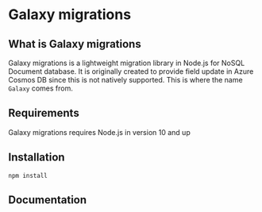 Galaxy migrations
=================

What is Galaxy migrations
-------------------------
Galaxy migrations is a lightweight migration library in Node.js for NoSQL Document database.
It is originally created to provide field update in Azure Cosmos DB since this is not natively supported.
This is where the name `Galaxy` comes from.

Requirements
------------
Galaxy migrations requires Node.js in version 10 and up

Installation
------------
```
npm install
```

Documentation
-------------
